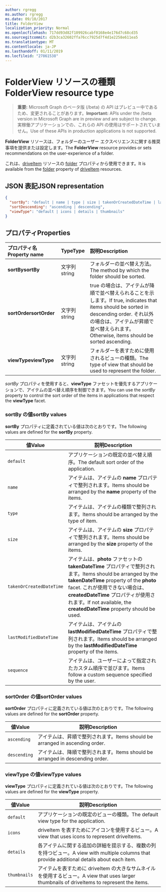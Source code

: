 ```yaml
---
author: rgregg
ms.author: rgregg
ms.date: 09/10/2017
title: FolderView
localization_priority: Normal
ms.openlocfilehash: 717dd93d82f109926cabf0168e4e176d7c68cd35
ms.sourcegitcommit: d2b3ca32602ffa76cc7925d7f4d1e2258e611ea5
ms.translationtype: MT
ms.contentlocale: ja-JP
ms.lasthandoff: 01/11/2019
ms.locfileid: "27861538"
---
```

# <a name="folderview-resource-type"></a><span data-ttu-id="79aa9-102">FolderView リソースの種類</span><span class="sxs-lookup"><span data-stu-id="79aa9-102">FolderView resource type</span></span>

> <span data-ttu-id="79aa9-103">**重要:** Microsoft Graph のベータ版 (/beta) の API はプレビュー中であるため、変更されることがあります。</span><span class="sxs-lookup"><span data-stu-id="79aa9-103">**Important:** APIs under the /beta version in Microsoft Graph are in preview and are subject to change.</span></span> <span data-ttu-id="79aa9-104">実稼働アプリケーションでの、これらの API の使用はサポートされていません。</span><span class="sxs-lookup"><span data-stu-id="79aa9-104">Use of these APIs in production applications is not supported.</span></span>

<span data-ttu-id="79aa9-105">**FolderView** リソースは、フォルダーのユーザー エクスペリエンスに関する推奨事項を提供または設定します。</span><span class="sxs-lookup"><span data-stu-id="79aa9-105">The **FolderView** resource provides or sets recommendations on the user-experience of a folder.</span></span>

<span data-ttu-id="79aa9-106">これは、[driveItem][item-resource] リソースの [folder][folder-facet] プロパティから使用できます。</span><span class="sxs-lookup"><span data-stu-id="79aa9-106">It is available from the [folder][folder-facet] property of [driveItem][item-resource] resources.</span></span>

## <a name="json-representation"></a><span data-ttu-id="79aa9-107">JSON 表記</span><span class="sxs-lookup"><span data-stu-id="79aa9-107">JSON representation</span></span>

<!-- { "blockType": "resource", "@odata.type": "microsoft.graph.folderView" } -->

```json
{
  "sortBy": "default | name | type | size | takenOrCreatedDateTime | lastModifiedDateTime | sequence",
  "sortDescending": "ascending | descending",
  "viewType": "default | icons | details | thumbnails"
}
```

## <a name="properties"></a><span data-ttu-id="79aa9-108">プロパティ</span><span class="sxs-lookup"><span data-stu-id="79aa9-108">Properties</span></span>

| <span data-ttu-id="79aa9-109">プロパティ名</span><span class="sxs-lookup"><span data-stu-id="79aa9-109">Property name</span></span>         | <span data-ttu-id="79aa9-110">Type</span><span class="sxs-lookup"><span data-stu-id="79aa9-110">Type</span></span>   | <span data-ttu-id="79aa9-111">説明</span><span class="sxs-lookup"><span data-stu-id="79aa9-111">Description</span></span>
|:----------------------|:-------|:--------------------------------------------
| <span data-ttu-id="79aa9-112">**sortBy**</span><span class="sxs-lookup"><span data-stu-id="79aa9-112">**sortBy**</span></span>            | <span data-ttu-id="79aa9-113">文字列</span><span class="sxs-lookup"><span data-stu-id="79aa9-113">string</span></span> | <span data-ttu-id="79aa9-114">フォルダーの並べ替え方法。</span><span class="sxs-lookup"><span data-stu-id="79aa9-114">The method by which the folder should be sorted.</span></span>
| <span data-ttu-id="79aa9-115">**sortOrder**</span><span class="sxs-lookup"><span data-stu-id="79aa9-115">**sortOrder**</span></span>         | <span data-ttu-id="79aa9-116">文字列</span><span class="sxs-lookup"><span data-stu-id="79aa9-116">string</span></span> | <span data-ttu-id="79aa9-117">true の場合は、アイテムが降順で並べ替えられることを示します。</span><span class="sxs-lookup"><span data-stu-id="79aa9-117">If true, indicates that items should be sorted in descending order.</span></span> <span data-ttu-id="79aa9-118">それ以外の場合は、アイテムが昇順で並べ替えられます。</span><span class="sxs-lookup"><span data-stu-id="79aa9-118">Otherwise, items should be sorted ascending.</span></span>
| <span data-ttu-id="79aa9-119">**viewType**</span><span class="sxs-lookup"><span data-stu-id="79aa9-119">**viewType**</span></span>          | <span data-ttu-id="79aa9-120">文字列</span><span class="sxs-lookup"><span data-stu-id="79aa9-120">string</span></span> | <span data-ttu-id="79aa9-121">フォルダーを表すために使用されるビューの種類。</span><span class="sxs-lookup"><span data-stu-id="79aa9-121">The type of view that should be used to represent the folder.</span></span>

<span data-ttu-id="79aa9-122">_sortBy_ プロパティを使用すると、**viewType** ファセットを優先するアプリケーションで、アイテムの並べ替え順序を制御できます。</span><span class="sxs-lookup"><span data-stu-id="79aa9-122">You can use the _sortBy_ property to control the sort order of the items in applications that respect the **viewType** facet.</span></span>

### <a name="sortby-values"></a><span data-ttu-id="79aa9-123">sortBy の値</span><span class="sxs-lookup"><span data-stu-id="79aa9-123">sortBy values</span></span>

<span data-ttu-id="79aa9-124">**sortBy** プロパティに定義されている値は次のとおりです。</span><span class="sxs-lookup"><span data-stu-id="79aa9-124">The following values are defined for the **sortBy** property.</span></span>

| <span data-ttu-id="79aa9-125">値</span><span class="sxs-lookup"><span data-stu-id="79aa9-125">Value</span></span>                    | <span data-ttu-id="79aa9-126">説明</span><span class="sxs-lookup"><span data-stu-id="79aa9-126">Description</span></span>
| ------------------------ | --------------------------------------------------
| `default`                | <span data-ttu-id="79aa9-127">アプリケーションの既定の並べ替え順序。</span><span class="sxs-lookup"><span data-stu-id="79aa9-127">The default sort order of the application.</span></span>
| `name`                   | <span data-ttu-id="79aa9-128">アイテムは、アイテムの **name** プロパティで整列されます。</span><span class="sxs-lookup"><span data-stu-id="79aa9-128">Items should be arranged by the **name** property of the items.</span></span>
| `type`                   | <span data-ttu-id="79aa9-129">アイテムは、アイテムの種類で整列されます。</span><span class="sxs-lookup"><span data-stu-id="79aa9-129">Items should be arranged by the type of item.</span></span>
| `size`                   | <span data-ttu-id="79aa9-130">アイテムは、アイテムの **size** プロパティで整列されます。</span><span class="sxs-lookup"><span data-stu-id="79aa9-130">Items should be arranged by the **size** property of the items.</span></span>
| `takenOrCreatedDateTime` | <span data-ttu-id="79aa9-131">アイテムは、**photo** ファセットの **takenDateTime** プロパティで整列されます。</span><span class="sxs-lookup"><span data-stu-id="79aa9-131">Items should be arranged by the **takenDateTime** property of the **photo** facet.</span></span> <span data-ttu-id="79aa9-132">これが使用できない場合は、**createdDateTime** プロパティが使用されます。</span><span class="sxs-lookup"><span data-stu-id="79aa9-132">If not available, the **createdDateTime** property should be used.</span></span>
| `lastModifiedDateTime`   | <span data-ttu-id="79aa9-133">アイテムは、アイテムの **lastModifiedDateTime** プロパティで整列されます。</span><span class="sxs-lookup"><span data-stu-id="79aa9-133">Items should be arranged by the **lastModifiedDateTime** property of the items.</span></span>
| `sequence`               | <span data-ttu-id="79aa9-134">アイテムは、ユーザーによって指定されたカスタム順序で並びます。</span><span class="sxs-lookup"><span data-stu-id="79aa9-134">Items follow a custom sequence specified by the user.</span></span>


### <a name="sortorder-values"></a><span data-ttu-id="79aa9-135">sortOrder の値</span><span class="sxs-lookup"><span data-stu-id="79aa9-135">sortOrder values</span></span>

<span data-ttu-id="79aa9-136">**sortOrder** プロパティに定義されている値は次のとおりです。</span><span class="sxs-lookup"><span data-stu-id="79aa9-136">The following values are defined for the **sortOrder** property.</span></span>

| <span data-ttu-id="79aa9-137">値</span><span class="sxs-lookup"><span data-stu-id="79aa9-137">Value</span></span>        | <span data-ttu-id="79aa9-138">説明</span><span class="sxs-lookup"><span data-stu-id="79aa9-138">Description</span></span>
| ------------ | --------------------------------------------------------------
| `ascending`  | <span data-ttu-id="79aa9-139">アイテムは、昇順で整列されます。</span><span class="sxs-lookup"><span data-stu-id="79aa9-139">Items should be arranged in ascending order.</span></span>
| `descending` | <span data-ttu-id="79aa9-140">アイテムは、降順で整列されます。</span><span class="sxs-lookup"><span data-stu-id="79aa9-140">Items should be arranged in descending order.</span></span>


### <a name="viewtype-values"></a><span data-ttu-id="79aa9-141">viewType の値</span><span class="sxs-lookup"><span data-stu-id="79aa9-141">viewType values</span></span>

<span data-ttu-id="79aa9-142">**viewType** プロパティに定義されている値は次のとおりです。</span><span class="sxs-lookup"><span data-stu-id="79aa9-142">The following values are defined for the **viewType** property.</span></span>

| <span data-ttu-id="79aa9-143">値</span><span class="sxs-lookup"><span data-stu-id="79aa9-143">Value</span></span>        | <span data-ttu-id="79aa9-144">説明</span><span class="sxs-lookup"><span data-stu-id="79aa9-144">Description</span></span>
| ------------ | --------------------------------------------------------------
| `default`    | <span data-ttu-id="79aa9-145">アプリケーションの既定のビューの種類。</span><span class="sxs-lookup"><span data-stu-id="79aa9-145">The default view type for the application.</span></span>
| `icons`      | <span data-ttu-id="79aa9-146">driveItem を表すためにアイコンを使用するビュー。</span><span class="sxs-lookup"><span data-stu-id="79aa9-146">A view that uses icons to represent driveItems.</span></span>
| `details`    | <span data-ttu-id="79aa9-147">各アイテムに関する追加の詳細を提示する、複数の列を持つビュー。</span><span class="sxs-lookup"><span data-stu-id="79aa9-147">A view with multiple columns that provide additional details about each item.</span></span>
| `thumbnails` | <span data-ttu-id="79aa9-148">アイテムを表すために driveItem の大きなサムネイルを使用するビュー。</span><span class="sxs-lookup"><span data-stu-id="79aa9-148">A view that uses larger thumbnails of driveItems to represent the items.</span></span>


[item-resource]: driveitem.md
[folder-facet]: folder.md

<!-- uuid: f9e446fd-190b-4692-a605-bb60e78f1f19
2017-05-03 02:34:40 UTC -->
<!-- {
  "type": "#page.annotation",
  "description": "folderView resource",
  "keywords": "",
  "section": "documentation",
  "tocPath": ""
}-->
